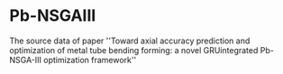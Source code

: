 # Pb-NSGAIII
The source data of paper ''Toward axial accuracy prediction and optimization of metal tube bending forming: a novel GRUintegrated Pb-NSGA-III optimization framework''
